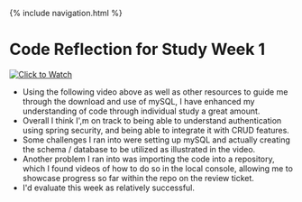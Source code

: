 {% include navigation.html %}

# Code Reflection for Study Week 1

[![Click to Watch](https://img.youtube.com/vi/VVn9OG9nfH0/0.jpg)](https://youtu.be/VVn9OG9nfH0?t=2061)

- Using the following video above as well as other resources to guide me through the download and use of mySQL, I have enhanced my understanding of code through individual study a great amount.
- Overall I think I',m on track to being able to understand authentication using spring security, and being able to integrate it with CRUD features.
- Some challenges I ran into were setting up mySQL and actually creating the schema / database to be utilized as illustrated in the video.
- Another problem I ran into was importing the code into a repository, which I found videos of how to do so in the local console, allowing me to showcase progress so far within the repo on the review ticket.
- I'd evaluate this week as relatively successful.